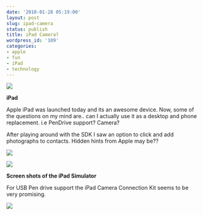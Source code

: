 ```yaml
---
date: '2010-01-28 05:19:00'
layout: post
slug: ipad-camera
status: publish
title: iPad Camera?
wordpress_id: '109'
categories:
- apple
- fun
- iPad
- technology
---
```


![](http://3.bp.blogspot.com/_BQ0a8k-GX20/S2DMZ2e13ZI/AAAAAAAADP8/Tasdx0qC8w8/s400/www.apple.png)

**iPad**

Apple iPad was launched today and its an awesome device. Now, some of the questions on my mind are.. can I actually use it as a desktop and phone replacement. i.e PenDrive support? Camera?

After playing around with the SDK I saw an option to click and add photographs to contacts. Hidden hints from Apple may be??

![](http://2.bp.blogspot.com/_BQ0a8k-GX20/S2DL7IOr16I/AAAAAAAADPk/Bu2UNJaY55o/s400/Screen+shot+2010-01-28+at+%5BJan+28%5D+4.47.19+AM.png)

![](http://1.bp.blogspot.com/_BQ0a8k-GX20/S2DL7RWFTMI/AAAAAAAADPs/4OkIOrU3cu0/s400/Screen+shot+2010-01-28+at+%5BJan+28%5D+4.47.23+AM.png)

**Screen shots of the iPad Simulator**

For USB Pen drive support the iPad Camera Connection Kit seems to be very promising.

![](http://2.bp.blogspot.com/_BQ0a8k-GX20/S2DL7-pk3SI/AAAAAAAADP0/IKU_J0JAlIw/s400/Screen+shot+2010-01-28+at+%5BJan+28%5D+4.52.53+AM.png)
